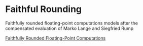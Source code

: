 # Faithful Rounding

Faithfully rounded floating-point computations models after the compensated evaluation of
Marko Lange and Siegfried Rump

[Faithfully Rounded Floating-Point Computations](https://dl.acm.org/doi/pdf/10.1145/3290955)


